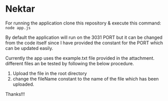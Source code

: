 # Nektar

For running the application clone this repository & execute this command: `node app.js`

By default the application will run on the 3031 PORT but it can be changed from the code itself since I have provided the constant for the PORT which can be updated easily.

Currently the app uses the example.txt file provided in the attachment. different files an be tested by following the below procedure.

1. Upload the file in the root directory
2. change the fileName constant to the name of the file which has been uploaded.


Thanks!!!

